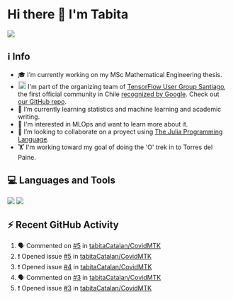 # Hi there 👋 I'm Tabita 

[![][badge-linkedin]][url-linkedin]


## ℹ️ Info
- 🎓 I’m currently working on my MSc Mathematical Engineering thesis.
- <img src="https://seeklogo.com/images/T/tensorflow-logo-02FCED4F98-seeklogo.com.png" alt="drawing" width="18"/> I'm part of the organizing team of [TensorFlow User Group Santiago](https://www.meetup.com/TensorFlow-Santiago/), the first official community in Chile [recognized by Google](https://www.tensorflow.org/community/groups?authuser=1). Check out [our GitHub repo](https://github.com/danpereda/TFUG_Santiago).
- 🌱 I’m currently learning statistics and machine learning and academic writing.
- 👀 I'm interested in MLOps and want to learn more about it.
- 👯 I’m looking to collaborate on a proyect using [The Julia Programming Language](https://julialang.org/). 
- 🏋 I'm working toward my goal of doing the 'O' trek in to Torres del Paine.

## 💻 Languages and Tools
[![][badge-julia]][url-julia] [![][badge-python]][url-python]

## ⚡ Recent GitHub Activity

<!--START_SECTION:activity-->
1. 🗣 Commented on [#5](https://github.com/tabitaCatalan/CovidMTK/issues/5) in [tabitaCatalan/CovidMTK](https://github.com/tabitaCatalan/CovidMTK)
2. ❗️ Opened issue [#5](https://github.com/tabitaCatalan/CovidMTK/issues/5) in [tabitaCatalan/CovidMTK](https://github.com/tabitaCatalan/CovidMTK)
3. ❗️ Opened issue [#4](https://github.com/tabitaCatalan/CovidMTK/issues/4) in [tabitaCatalan/CovidMTK](https://github.com/tabitaCatalan/CovidMTK)
4. 🗣 Commented on [#3](https://github.com/tabitaCatalan/CovidMTK/issues/3) in [tabitaCatalan/CovidMTK](https://github.com/tabitaCatalan/CovidMTK)
5. ❗️ Opened issue [#3](https://github.com/tabitaCatalan/CovidMTK/issues/3) in [tabitaCatalan/CovidMTK](https://github.com/tabitaCatalan/CovidMTK)
<!--END_SECTION:activity-->


[url-linkedin]: https://www.linkedin.com/in/tabita-catal%C3%A1n-mu%C3%B1oz-7476a1b4/
[url-julia]: https://julialang.org/
[url-python]: https://www.python.org/

[badge-linkedin]: https://img.shields.io/static/v1?label=&message=LinkedIn&color=blue&style=for-the-badge&logo=linkedin
[badge-julia]: https://img.shields.io/static/v1?label=&message=Julia&color=9558B2&style=for-the-badge&logo=julia&logoColor=white
[badge-python]: https://img.shields.io/static/v1?label=&message=Python&color=3776AB&style=for-the-badge&logo=python&logoColor=white


<!--
**tabitaCatalan/tabitaCatalan** is a ✨ _special_ ✨ repository because its `README.md` (this file) appears on your GitHub profile.

Here are some ideas to get you started:

- 🔭 I’m currently working on ...
- 🌱 I’m currently learning ...

- 🤔 I’m looking for help with ...
- 💬 Ask me about ...
- 📫 How to reach me: ...
- 😄 Pronouns: ...
- ⚡ Fun fact: ...
-->
